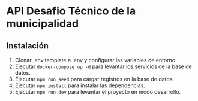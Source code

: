 # API Desafio Técnico de la municipalidad

## Instalación 

1. Clonar .env.template a .env y configurar las variables de entorno.
2. Ejecutar `docker-compose up -d` para levantar los servicios de la base de datos.
3. Ejecutar `npm run seed` para cargar registros en la base de datos.
4. Ejecutar `npm install` para instalar las dependencias.
5. Ejecutar `npm run dev` para levantar el proyecto en modo desarrollo.

